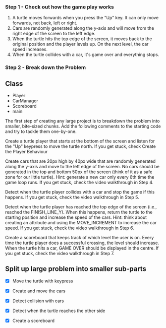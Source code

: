 ### Step 1 - Check out how the game play works

1. A turtle moves forwards when you press the "Up" key. It can only move forwards, not back, left or right.
2. Cars are randomly generated along the y-axis and will move from the right edge of the screen to the left edge.
3. When the turtle hits the top edge of the screen, it moves back to the original position and the player levels up. On the next level, the car speed increases.
4.  When the turtle collides with a car, it's game over and everything stops.

### Step 2 - Break down the Problem
 ## Class
- Player
- CarManager
- Scoreboard
- main

The first step of creating any large project is to breakdown the problem into smaller, bite-sized chunks. Add the following comments to the starting code and try to tackle them one-by-one.

Create a turtle player that starts at the bottom of the screen and listen for the "Up" keypress to move the turtle north. If you get stuck, check Create the Player Behaviour

Create cars that are 20px high by 40px wide that are randomly generated along the y-axis and move to the left edge of the screen. No cars should be generated in the top and bottom 50px of the screen (think of it as a safe zone for our little turtle). Hint: generate a new car only every 6th time the game loop runs. If you get stuck, check the video walkthrough in Step 4.

Detect when the turtle player collides with a car and stop the game if this happens. If you get stuck, check the video walkthrough in Step 5.

Detect when the turtle player has reached the top edge of the screen (i.e., reached the FINISH_LINE_Y). When this happens, return the turtle to the starting position and increase the speed of the cars. Hint: think about creating an attribute and using the MOVE_INCREMENT to increase the car speed. If you get stuck, check the video walkthrough in Step 6.

Create a scoreboard that keeps track of which level the user is on. Every time the turtle player does a successful crossing, the level should increase. When the turtle hits a car, GAME OVER should be displayed in the centre. If you get stuck, check the video walkthrough in Step 7.

## Split up large problem into smaller sub-parts

- [x] Move the turtle with keypress
- [x] Create and move the cars
- [x] Detect collision with cars
- [x] Detect when the turtle reaches the other side
- [x] Create a scoreboard


